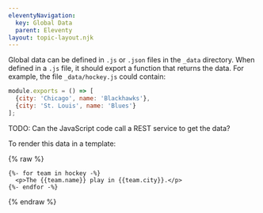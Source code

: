 ```yaml
---
eleventyNavigation:
  key: Global Data
  parent: Eleventy
layout: topic-layout.njk
---
```


Global data can be defined in `.js` or `.json` files in the `_data` directory.
When defined in a `.js` file, it should export a function that returns the data.
For example, the file `_data/hockey.js` could contain:

```js
module.exports = () => [
  {city: 'Chicago', name: 'Blackhawks'},
  {city: 'St. Louis', name: 'Blues'}
];
```

TODO: Can the JavaScript code call a REST service to get the data?

To render this data in a template:

{% raw %}

```liquid
{%- for team in hockey -%}
  <p>The {{team.name}} play in {{team.city}}.</p>
{%- endfor -%}
```

{% endraw %}
